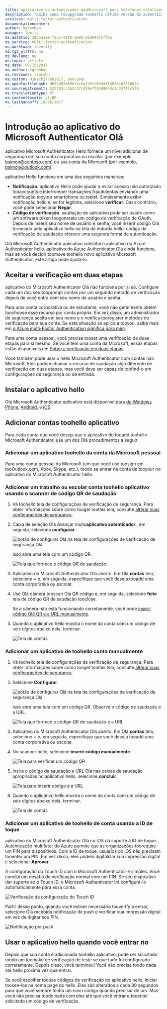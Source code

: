 ```yaml
---
title: aplicativo do autenticador aaaMicrosoft para telefones celulares | Microsoft Docs
description: "Saiba como tooupgrade toohello última versão do autenticador do Azure."
services: multi-factor-authentication
documentationcenter: 
author: kgremban
manager: femila
ms.assetid: 3065a1ee-f253-41f0-a68d-2bd84af5ffba
ms.service: multi-factor-authentication
ms.workload: identity
ms.tgt_pltfrm: na
ms.devlang: na
ms.topic: article
ms.date: 08/15/2017
ms.author: kgremban
ms.reviewer: librown
ms.custom: H1Hack27Feb2017, end-user
ms.openlocfilehash: d895d92d89613cbafd9fc09d4ff4810cbf25652e
ms.sourcegitcommit: 523283cc1b3c37c428e77850964dc1c33742c5f0
ms.translationtype: MT
ms.contentlocale: pt-BR
ms.lasthandoff: 10/06/2017
---
```

# <a name="get-started-with-hello-microsoft-authenticator-app"></a>Introdução ao aplicativo do Microsoft Authenticator Olá
aplicativo Microsoft Authenticator Hello fornece um nível adicional de segurança em sua conta corporativa ou escolar (por exemplo, bsimon@contoso.com) ou sua conta da Microsoft (por exemplo, bsimon@outlook.com).

aplicativo Hello funciona em uma das seguintes maneiras:

* **Notificação**. aplicativo Hello pode ajudar a evitar acesso não autorizado tooaccounts e interromper transações fraudulentas enviando uma notificação tooyour smartphone ou tablet. Simplesmente exibir notificação hello e, se for legítima, selecione **verificar**. Caso contrário, você pode selecionar **Negar**. 
* **Código de verificação**. saudação de aplicativo pode ser usado como um software token toogenerate um código de verificação de OAuth. Depois de inserir seu nome de usuário e senha, você inserir código Olá fornecido pelo aplicativo hello na tela de entrada hello. código de verificação de saudação oferece uma segunda forma de autenticação.

Olá Microsoft Authenticator aplicativo substitui o aplicativo do Azure Authenticator hello. aplicativo do Azure Authenticator Olá ainda funciona, mas se você decidir toomove toohello novo aplicativo Microsoft Authenticator, este artigo pode ajudá-lo.  

## <a name="opt-in-for-two-step-verification"></a>Aceitar a verificação em duas etapas

aplicativo do Microsoft Authenticator Olá não funciona por si só. Configure cada um dos seu tooprompt contas por um segundo método de verificação depois de você entra com seu nome de usuário e senha. 

Para uma conta corporativa ou de estudante, você não geralmente obtém toochoose esse recurso por conta própria. Em vez disso, um administrador de segurança aceita em seu nome e o notifica tooregister métodos de verificação para sua conta. Se esta situação se aplica a tooyou, saiba mais em [o Azure multi-Factor Authentication significa para mim](multi-factor-authentication-end-user.md).

Para uma conta pessoal, você precisa tooset uma verificação de duas etapas para si mesmo. Se você tem uma conta da Microsoft, essas etapas estão disponíveis em [Sobre a verificação em duas etapas](https://support.microsoft.com/help/12408/microsoft-account-about-two-step-verification). 

Você também pode usar o hello Microsoft Authenticator com contas não Microsoft. Eles podem chamar o recurso de saudação algo diferente de verificação em duas etapas, mas você deve ser capaz de toofind-o em configurações de segurança ou de entrada. 

## <a name="install-hello-app"></a>Instalar o aplicativo hello
Olá Microsoft Authenticator aplicativo está disponível para [do Windows Phone](http://go.microsoft.com/fwlink/?Linkid=825071), [Android](http://go.microsoft.com/fwlink/?Linkid=825072), e [iOS](http://go.microsoft.com/fwlink/?Linkid=825073).

## <a name="add-accounts-toohello-app"></a>Adicionar contas toohello aplicativo
Para cada conta que você deseja que o aplicativo do tooadd toohello Microsoft Authenticator, use um dos Olá procedimentos a seguir:

### <a name="add-a-personal-microsoft-account-toohello-app"></a>Adicionar um aplicativo toohello da conta da Microsoft pessoal

Para uma conta pessoal da Microsoft (um que você use toosign em tooOutlook.com, Xbox, Skype, etc.), toodo se entrar na conta de tooyour no aplicativo do Microsoft Authenticator hello.

### <a name="add-a-work-or-school-account-toohello-app-using-hello-qr-code-scanner"></a>Adicionar um trabalho ou escolar conta toohello aplicativo usando o scanner de código QR de saudação
1. Vá toohello tela de configurações de verificação de segurança.  Para obter informações sobre como tooget toothis tela, consulte [alterar suas configurações de segurança](multi-factor-authentication-end-user-manage-settings.md#where-to-find-the-settings-page).
2. Caixa de seleção Olá Avançar muito**aplicativo autenticador** , em seguida, selecione **configurar**.

    ![botão de configurar Olá na tela de configurações de verificação de segurança Olá](./media/authenticator-app-how-to/azureauthe.png)

    Isso abre uma tela com um código QR.

    ![Tela que fornece o código QR de saudação](./media/authenticator-app-how-to/barcode2.png)
3. Aplicativo do Microsoft Authenticator Olá aberto. Em Olá **contas** tela, selecione  **+** e, em seguida, especifique que você deseja tooadd uma conta corporativa ou escolar.
4. Use Olá câmera tooscan Olá QR código e, em seguida, selecione **feito** tela de código QR de saudação tooclose.

    Se a câmera não está funcionando corretamente, você pode [inserir código Olá QR e a URL manualmente](#add-an-account-to-the-app-manually).

5. Quando o aplicativo hello mostra o nome da conta com um código de seis dígitos abaixo dela, terminar. 

    ![Tela de contas](./media/authenticator-app-how-to/accounts.png)

### <a name="add-an-account-toohello-app-manually"></a>Adicionar um aplicativo de toohello conta manualmente
1. Vá toohello tela de configurações de verificação de segurança.  Para obter informações sobre como tooget toothis tela, consulte [alterar suas configurações de segurança](multi-factor-authentication-end-user-manage-settings.md).
2. Selecione **Configurar**.

    ![botão de configurar Olá na tela de configurações de verificação de segurança Olá](./media/authenticator-app-how-to/azureauthe.png)

    Isso abre uma tela com um código QR.  Observe o código de saudação e a URL.

    ![Tela que fornece o código QR de saudação e a URL](./media/authenticator-app-how-to/barcode2.png)
3. Aplicativo do Microsoft Authenticator Olá aberto. Em Olá **contas** tela, selecione  **+** e, em seguida, especifique que você deseja tooadd uma conta corporativa ou escolar.

4. No scanner hello, selecione **inserir código manualmente**.

    ![Tela para verificar um código QR](./media/multi-factor-authentication-end-user-first-time/scan2.png)
5. Insira o código de saudação e URL Olá nas caixas de saudação apropriadas no aplicativo hello, selecione **concluir**.

    ![Tela para inserir código e a URL](./media/authenticator-app-how-to/manual.png)

6. Quando o aplicativo hello mostra o nome da conta com um código de seis dígitos abaixo dela, terminar.

    ![Tela de contas](./media/authenticator-app-how-to/accounts.png)

### <a name="add-an-account-toohello-app-using-touch-id"></a>Adicionar um aplicativo de toohello de conta usando a ID de toque
aplicativo do Microsoft Authenticator Olá no iOS dá suporte à ID de toque.  Autenticação multifator do Azure permite que as organizações toorequire um PIN para dispositivos. Com a ID de toque, usuários do iOS não precisam tooenter um PIN. Em vez disso, eles podem digitalizar sua impressão digital e selecionar **Aprovar**.

A configuração do Touch ID com o Microsoft Authenticator é simples. Você conclui um desafio de verificação normal com um PIN. Se seu dispositivo der suporte ao o Touch ID, o Microsoft Authenticator irá configurá-lo automaticamente para essa conta.

![Verificação da configuração do Touch ID](./media/authenticator-app-how-to/touchid1.png)

Partir desse ponto, quando você estiver necessário tooverify a entrar, selecione Olá recebida notificação de push e verificar sua impressão digital em vez de digitar seu PIN.

![Notificação por push](./media/authenticator-app-how-to/touchid2.png)

## <a name="use-hello-app-when-you-sign-in"></a>Usar o aplicativo hello quando você entrar no

Depois que sua conta é adicionada toohello aplicativo, pode ser solicitado toodo um toomake de verificação de teste se que tudo foi configurado corretamente. Depois disso, você terminou! Você não precisa toodo nada até hello próxima vez que entrar.

Se você escolher toouse códigos de verificação no aplicativo hello, iniciar toosee-los na home page do hello. Eles são alterados a cada 30 segundos para que você sempre tenha um novo código quando precisar de um. Mas você não precisa toodo nada com eles até que você entrar e tooenter solicitado um código de verificação.  
